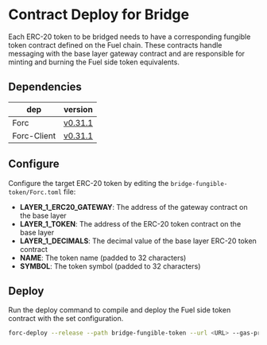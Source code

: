 # Contract Deploy for Bridge

Each ERC-20 token to be bridged needs to have a corresponding fungible token contract defined on the Fuel chain. These contracts handle messaging with the base layer gateway contract and are responsible for minting and burning the Fuel side token equivalents.

## Dependencies

| dep         | version                                                  |
| ----------- | -------------------------------------------------------- |
| Forc        | [v0.31.1](https://fuellabs.github.io/sway/v0.31.1/introduction/installation.html) |
| Forc-Client | [v0.31.1](https://fuellabs.github.io/sway/v0.31.1/forc/plugins/forc_client/index.html) |

## Configure

Configure the target ERC-20 token by editing the `bridge-fungible-token/Forc.toml` file:

- **LAYER_1_ERC20_GATEWAY**: The address of the gateway contract on the base layer
- **LAYER_1_TOKEN**: The address of the ERC-20 token contract on the base layer
- **LAYER_1_DECIMALS**: The decimal value of the base layer ERC-20 token contract
- **NAME**: The token name (padded to 32 characters)
- **SYMBOL**: The token symbol (padded to 32 characters)

## Deploy

Run the deploy command to compile and deploy the Fuel side token contract with the set configuration.

```sh
forc-deploy --release --path bridge-fungible-token --url <URL> --gas-price <GAS_PRICE> <SIGNING_KEY>
```
